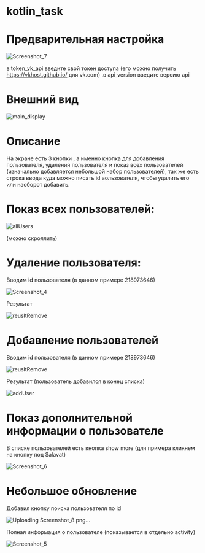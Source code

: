 # kotlin_task
# Предварительная настройка

![Screenshot_7](https://github.com/stalkeronag/kotlin_task/assets/86604604/487b447f-ef2a-4fbf-b2a3-dd943ff5ac25)

в token_vk_api введите свой токен доступа (его можно получить https://vkhost.github.io/ для vk.com)
.в api_version введите версию api 

# Внешний вид

![main_display](https://github.com/stalkeronag/kotlin_task/assets/86604604/af31480a-6aa3-47d8-8dfc-85fdff7ed339)

# Описание

На экране есть 3 кнопки , а именно кнопка для добавления пользователя, удаления пользователя и показ всех пользователей 
(изначально добавляется небольшой набор пользователей), так же есть строка ввода куда можно писать id 
аользователя, чтобы удалить его или наоборот добавить.

# Показ всех пользователей:

![allUsers](https://github.com/stalkeronag/kotlin_task/assets/86604604/af8eed54-cd13-41d5-b9c6-6cc79d236a13)

(можно скроллить)

# Удаление пользователя:

Вводим id пользователя (в данном примере 218973646)

![Screenshot_4](https://github.com/stalkeronag/kotlin_task/assets/86604604/c1b3bd07-714e-4515-9b36-6f576690007e)

Результат

![reusltRemove](https://github.com/stalkeronag/kotlin_task/assets/86604604/5b2624c2-4471-405f-9dc6-a77e833805a2)

# Добавление пользователей

Вводим id пользователя (в данном примере 218973646)

![reusltRemove](https://github.com/stalkeronag/kotlin_task/assets/86604604/be10be3a-8380-4835-bd42-526c92dad1b2)

Результат (пользователь добавился в конец списка)

![addUser](https://github.com/stalkeronag/kotlin_task/assets/86604604/bd5ca0e3-8567-4d3b-b9dd-11c25c724892)

# Показ дополнительной информации о пользователе

В списке пользователей есть кнопка show more (для примера кликнем на кнопку под Salavat)

![Screenshot_6](https://github.com/stalkeronag/kotlin_task/assets/86604604/54185bdf-8295-4c7a-811b-f5464ca3e27e)

# Небольшое обновление 

Добавил кнопку поиска пользователя по id

![Uploading Screenshot_8.png…]()


Полная информация о пользователе (показывается в отдельно activity)

![Screenshot_5](https://github.com/stalkeronag/kotlin_task/assets/86604604/045eae63-a33a-4eb1-904c-41015a9bca52)


